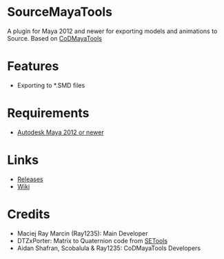# SourceMayaTools
A plugin for Maya 2012 and newer for exporting models and animations to Source.
Based on [CoDMayaTools](https://github.com/Ray1235/CoDMayaTools)

# Features
 - Exporting to *.SMD files
 
# Requirements
 - [Autodesk Maya 2012 or newer](http://autodesk.com/maya)

# Links
 - [Releases](https://github.com/Ray1235/SourceMayaTools/releases)
 - [Wiki](https://github.com/Ray1235/SourceMayaTools/wiki)
 
# Credits
 - Maciej Ray Marcin (Ray1235): Main Developer
 - DTZxPorter: Matrix to Quaternion code from [SETools](https://github.com/dtzxporter/SETools/)
 - Aidan Shafran, Scobalula & Ray1235: CoDMayaTools Developers

